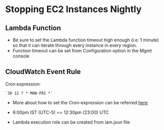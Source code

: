 # Stopping EC2 Instances Nightly

## Lambda Function

- Be sure to set the Lambda function timeout high enough (i.e. 1 minute) so that it can iterate through every instance in every region.
- Function timeout can be set from Configuration option in the Mgmt console

## CloudWatch Event Rule

Cron expression: 
```
`30 12 ? * MON-FRI *`
```
- More about how to set the Cron-expression can be referred [here](https://docs.aws.amazon.com/AmazonCloudWatch/latest/events/ScheduledEvents.html)

- 6:00pm IST (UTC-5) == 12:30pm (23:00) UTC

- Lambda execution role can be created from iam.json file